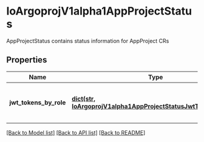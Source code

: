 # IoArgoprojV1alpha1AppProjectStatus

AppProjectStatus contains status information for AppProject CRs
## Properties
Name | Type | Description | Notes
------------ | ------------- | ------------- | -------------
**jwt_tokens_by_role** | [**dict(str, IoArgoprojV1alpha1AppProjectStatusJwtTokensByRole)**](IoArgoprojV1alpha1AppProjectStatusJwtTokensByRole.md) | JWTTokensByRole contains a list of JWT tokens issued for a given role | [optional] 

[[Back to Model list]](../README.md#documentation-for-models) [[Back to API list]](../README.md#documentation-for-api-endpoints) [[Back to README]](../README.md)


